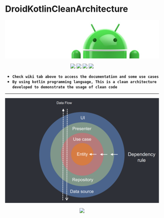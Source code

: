 # DroidKotlinCleanArchitecture
![Banner](https://github.com/devrath/devrath/blob/master/images/Banner.png)


<p align="center">
<a><img src="https://img.shields.io/badge/Retrofit-For--Network-lightgrey"></a>
<a><img src="https://img.shields.io/badge/Kotlin--Dsl-For--Dependencies-red"></a>
<a><img src="https://img.shields.io/badge/Hilt-Dependency%20Injection-green"></a>
<a><img src="https://img.shields.io/badge/Architecture-Clean%20Architecture-pink"></a>
</p>

* **`Check wiki tab above to access the documentation and some use cases`**  
* **`By using kotlin programming language, This is a clean architecture developed to demonstrate the usage of clean code`** 

---
![Banner](https://github.com/devrath/DroidKotlinCleanArchitecture/blob/main/images/block_diagram.png)


<p align="center">
<a><img src="https://forthebadge.com/images/badges/built-for-android.svg"></a>
</p>
